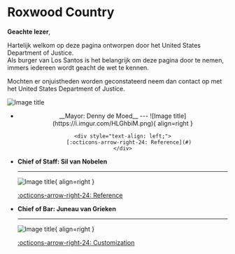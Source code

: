 # Roxwood Country 

**Geachte lezer**, 

Hartelijk welkom op deze pagina ontworpen door het United States Department of Justice. <br />
Als burger van Los Santos is het belangrijk om deze pagina door te nemen, immers iedereen wordt geacht de wet te kennen. 

Mochten er onjuistheden worden geconstateerd neem dan contact op met het United States Department of Justice.

![Image title](https://i.imgur.com/KXtU9CX.png) 





<div class="grid cards" markdown>

-   <div style="text-align: center;">
        __Mayor: Denny de Moed__
        ---
        ![Image title](https://i.imgur.com/HLGhbiM.png){ align=right }

        <div style="text-align: left;">
            [:octicons-arrow-right-24: Reference](#)
        </div>
    </div>

</div>





<div class="grid cards" markdown>

-   __Chief of Staff: Sil van Nobelen__

    ---

    ![Image title](https://i.imgur.com/HLGhbiM.png){ align=right }

    [:octicons-arrow-right-24: Reference](#)

-   __Chief of Bar: Juneau van Grieken__

    ---

    ![Image title](https://i.imgur.com/HLGhbiM.png){ align=right }

    [:octicons-arrow-right-24: Customization](#)

</div>
